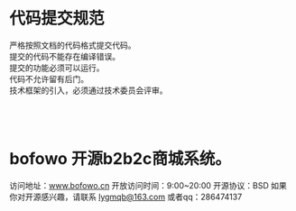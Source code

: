 # 代码提交规范
严格按照文档的代码格式提交代码。<br/>
提交的代码不能存在编译错误。<br/>
提交的功能必须可以运行。<br/>
代码不允许留有后门。<br/>
技术框架的引入，必须通过技术委员会评审。
<br/><br/><br/><br/>

# bofowo 开源b2b2c商城系统。
访问地址：www.bofowo.cn 
开放访问时间：9:00~20:00
开源协议：BSD 
如果你对开源感兴趣，请联系 lygmqb@163.com 或者qq：286474137

